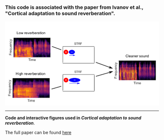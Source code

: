### This code is associated with the paper from Ivanov et al., "Cortical adaptation to sound reverberation".


![model image](/figures/fig5.png)

----

**Code and interactive figures used in *Cortical adaptation to sound reverberation***.

The full paper can be found [here](https://www.dpag.ox.ac.uk/team/aleksandar-ivanov)



